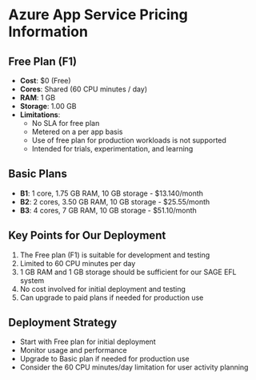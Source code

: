 # Azure App Service Pricing Information

## Free Plan (F1)
- **Cost**: $0 (Free)
- **Cores**: Shared (60 CPU minutes / day)
- **RAM**: 1 GB
- **Storage**: 1.00 GB
- **Limitations**: 
  - No SLA for free plan
  - Metered on a per app basis
  - Use of free plan for production workloads is not supported
  - Intended for trials, experimentation, and learning

## Basic Plans
- **B1**: 1 core, 1.75 GB RAM, 10 GB storage - $13.140/month
- **B2**: 2 cores, 3.50 GB RAM, 10 GB storage - $25.55/month
- **B3**: 4 cores, 7 GB RAM, 10 GB storage - $51.10/month

## Key Points for Our Deployment
1. The Free plan (F1) is suitable for development and testing
2. Limited to 60 CPU minutes per day
3. 1 GB RAM and 1 GB storage should be sufficient for our SAGE EFL system
4. No cost involved for initial deployment and testing
5. Can upgrade to paid plans if needed for production use

## Deployment Strategy
- Start with Free plan for initial deployment
- Monitor usage and performance
- Upgrade to Basic plan if needed for production use
- Consider the 60 CPU minutes/day limitation for user activity planning

